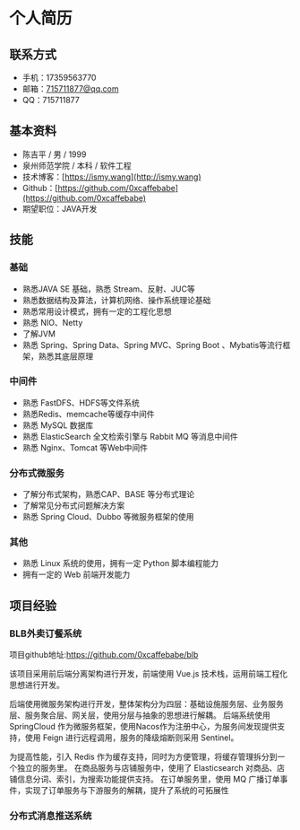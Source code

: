 # 个人简历

## 联系方式

- 手机：17359563770
- 邮箱：715711877@qq.com
- QQ：715711877

## 基本资料

- 陈吉平 / 男 / 1999
- 泉州师范学院 / 本科 / 软件工程
- 技术博客：[https://ismy.wang](http://ismy.wang)
- Github：[https://github.com/0xcaffebabe](https://github.com/0xcaffebabe)
- 期望职位：JAVA开发

## 技能

### 基础

- 熟悉JAVA SE 基础，熟悉 Stream、反射、JUC等
- 熟悉数据结构及算法，计算机网络、操作系统理论基础
- 熟悉常用设计模式，拥有一定的工程化思想
- 熟悉 NIO、Netty
- 了解JVM
- 熟悉 Spring、Spring Data、Spring MVC、Spring Boot 、Mybatis等流行框架，熟悉其底层原理

### 中间件

- 熟悉 FastDFS、HDFS等文件系统
- 熟悉Redis、memcache等缓存中间件
- 熟悉 MySQL 数据库
- 熟悉 ElasticSearch 全文检索引擎与 Rabbit MQ 等消息中间件
- 熟悉 Nginx、Tomcat 等Web中间件

### 分布式微服务

- 了解分布式架构，熟悉CAP、BASE 等分布式理论
- 了解常见分布式问题解决方案
- 熟悉 Spring Cloud、Dubbo 等微服务框架的使用

### 其他

- 熟悉 Linux 系统的使用，拥有一定 Python 脚本编程能力
- 拥有一定的 Web 前端开发能力

## 项目经验

### BLB外卖订餐系统

项目github地址:<https://github.com/0xcaffebabe/blb>

该项目采用前后端分离架构进行开发，前端使用 Vue.js 技术栈，运用前端工程化思想进行开发。

后端使用微服务架构进行开发，整体架构分为四层：基础设施服务层、业务服务层、服务聚合层、网关层，使用分层与抽象的思想进行解耦。
后端系统使用 SpringCloud 作为微服务框架，使用Nacos作为注册中心，为服务间发现提供支持，使用 Feign 进行远程调用，服务的降级熔断则采用 Sentinel。

为提高性能，引入 Redis 作为缓存支持，同时为方便管理，将缓存管理拆分到一个独立的服务里。
在商品服务与店铺服务中，使用了 Elasticsearch 对商品、店铺信息分词、索引，为搜索功能提供支持。
在订单服务里，使用 MQ 广播订单事件，实现了订单服务与下游服务的解耦，提升了系统的可拓展性

### 分布式消息推送系统